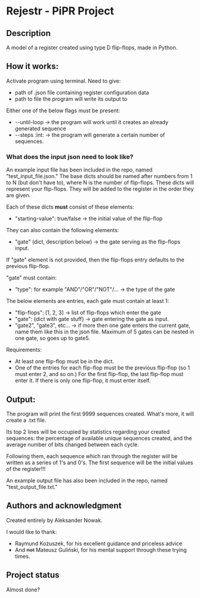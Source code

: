 # Rejestr - PiPR Project

## Description
A model of a register created using type D flip-flops, made in Python.

## How it works:

Activate program using terminal.
Need to give:
- path of .json file containing register configuration data
- path to file the program will write its output to

Either one of the below flags must be present:
- --until-loop -> the program will work until it creates an already generated sequence
- --steps :int: -> the program will generate a certain number of sequences.


### What does the input json need to look like?

An example input file has been included in the repo, named "test_input_file.json."
The base dicts should be named after numbers from 1 to N (but don't have to), where N is the number of flip-flops. These dicts will represent your flip-flops. They will be added to the register in the order they are given.

Each of these dicts <b>must</b> consist of these elements:
- "starting-value": true/false -> the initial value of the flip-flop

They can also contain the following elements:
- "gate" (dict, description below) -> the gate serving as the flip-flops input.

If "gate" element is not provided, then the flip-flops entry defaults to the previous flip-flop.


"gate" must contain:
- "type": for example "AND"/"OR"/"NOT"/... -> the type of the gate

The below elements are entries, each gate must contain at least 1:
- "flip-flops": [1, 2, 3] -> list of flip-flops which enter the gate
- "gate": {dict with gate stuff} -> gate entering the gate as input.
- "gate2", "gate3", etc... -> if more then one gate enters the current gate, name them like this in the json file. Maximum of 5 gates can be nested in one gate, so goes up to gate5.

Requirements:
- At least one flip-flop must be in the dict.
- One of the entries for each flip-flop must be the previous flip-flop (so 1 must enter 2, and so on.) For the first flip-flop, the last flip-flop must enter it. If there is only one flip-flop, it must enter itself.

## Output:

The program will print the first 9999 sequences created. What's more, it will create a .txt file.

Its top 2 lines will be occupied by statistics regarding your created sequences: the percentage of available unique sequences created, and the average number of bits changed between each cycle.

Following them, each sequence which ran through the register will be written as a series of 1's and 0's. The first sequence will be the initial values of the register!!!

An example output file has also been included in the repo, named "test_output_file.txt."

## Authors and acknowledgment
Created entirely by Aleksander Nowak.

I would like to thank:
- Raymund Kożuszek, for his excellent guidance and priceless advice
- And <s>not</s> Mateusz Guliński, for his mental support through these trying times.

## Project status
Almost done?
